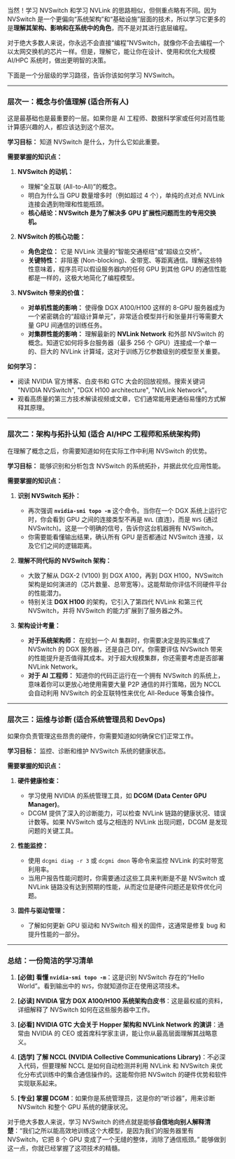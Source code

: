 当然！学习 NVSwitch 和学习 NVLink 的思路相似，但侧重点略有不同。因为 NVSwitch 是一个更偏向“系统架构”和“基础设施”层面的技术，所以学习它更多的是**理解其架构、影响和在系统中的角色**，而不是对其进行底层编程。

对于绝大多数人来说，你永远不会直接“编程”NVSwitch，就像你不会去编程一个以太网交换机的芯片一样。但是，理解它，能让你在设计、使用和优化大规模 AI/HPC 系统时，做出更明智的决策。

下面是一个分层级的学习路径，告诉你该如何学习 NVSwitch。

---

### 层次一：概念与价值理解 (适合所有人)

这是最基础也是最重要的一层。如果你是 AI 工程师、数据科学家或任何对高性能计算感兴趣的人，都应该达到这个层次。

**学习目标：** 知道 NVSwitch 是什么，为什么它如此重要。

**需要掌握的知识点：**

1.  **NVSwitch 的动机：**
    *   理解“全互联 (All-to-All)”的概念。
    *   明白为什么当 GPU 数量增多时（例如超过 4 个），单纯的点对点 NVLink 连接会遇到物理和性能瓶颈。
    *   **核心结论：NVSwitch 是为了解决多 GPU 扩展性问题而生的专用交换机。**

2.  **NVSwitch 的核心功能：**
    *   **角色定位：** 它是 NVLink 流量的“智能交通枢纽”或“超级立交桥”。
    *   **关键特性：** 非阻塞 (Non-blocking)、全带宽、等距离通信。理解这些特性意味着，程序员可以假设服务器内的任何 GPU 到其他 GPU 的通信性能都是一样的，这极大地简化了编程模型。

3.  **NVSwitch 带来的价值：**
    *   **对单机性能的影响：** 使得像 DGX A100/H100 这样的 8-GPU 服务器成为一个紧密耦合的“超级计算单元”，非常适合模型并行和张量并行等需要大量 GPU 间通信的训练任务。
    *   **对集群性能的影响：** 理解最新的 **NVLink Network** 和外部 NVSwitch 的概念。知道它如何将多台服务器（最多 256 个 GPU）连接成一个单一的、巨大的 NVLink 计算域，这对于训练万亿参数级别的模型至关重要。

**如何学习：**
*   阅读 NVIDIA 官方博客、白皮书和 GTC 大会的回放视频。搜索关键词 "NVIDIA NVSwitch", "DGX H100 architecture", "NVLink Network"。
*   观看高质量的第三方技术解读视频或文章，它们通常能用更通俗易懂的方式解释其原理。

---

### 层次二：架构与拓扑认知 (适合 AI/HPC 工程师和系统架构师)

在理解了概念之后，你需要知道如何在实际工作中利用 NVSwitch 的优势。

**学习目标：** 能够识别和分析包含 NVSwitch 的系统拓扑，并据此优化应用性能。

**需要掌握的知识点：**

1.  **识别 NVSwitch 拓扑：**
    *   再次强调 **`nvidia-smi topo -m`** 这个命令。当你在一个 DGX 系统上运行它时，你会看到 GPU 之间的连接类型不再是 `NVL` (直连)，而是 `NVS` (通过 NVSwitch)。这是一个明确的信号，告诉你这台机器拥有 NVSwitch。
    *   你需要能看懂输出结果，确认所有 GPU 是否都通过 NVSwitch 连接，以及它们之间的逻辑距离。

2.  **理解不同代际的 NVSwitch 架构：**
    *   大致了解从 DGX-2 (V100) 到 DGX A100，再到 DGX H100，NVSwitch 架构是如何演进的（芯片数量、总带宽等）。这能帮助你评估不同硬件平台的性能潜力。
    *   特别关注 **DGX H100** 的架构，它引入了第四代 NVLink 和第三代 NVSwitch，并将 NVSwitch 的能力扩展到了服务器之外。

3.  **架构设计考量：**
    *   **对于系统架构师：** 在规划一个 AI 集群时，你需要决定是购买集成了 NVSwitch 的 DGX 服务器，还是自己 DIY。你需要评估 NVSwitch 带来的性能提升是否值得其成本。对于超大规模集群，你还需要考虑是否部署 NVLink Network。
    *   **对于 AI 工程师：** 知道你的代码正运行在一个拥有 NVSwitch 的系统上，意味着你可以更放心地使用需要大量 P2P 通信的并行策略，因为 NCCL 会自动利用 NVSwitch 的全互联特性来优化 All-Reduce 等集合操作。

---

### 层次三：运维与诊断 (适合系统管理员和 DevOps)

如果你负责管理这些昂贵的硬件，你需要知道如何确保它们正常工作。

**学习目标：** 监控、诊断和维护 NVSwitch 系统的健康状态。

**需要掌握的知识点：**

1.  **硬件健康检查：**
    *   学习使用 NVIDIA 的系统管理工具，如 **DCGM (Data Center GPU Manager)**。
    *   DCGM 提供了深入的诊断能力，可以检查 NVLink 链路的健康状况、错误计数等。如果 NVSwitch 或与之相连的 NVLink 出现问题，DCGM 是发现问题的关键工具。

2.  **性能监控：**
    *   使用 `dcgmi diag -r 3` 或 `dcgmi dmon` 等命令来监控 NVLink 的实时带宽利用率。
    *   当用户报告性能问题时，你需要通过这些工具来判断是不是 NVSwitch 或 NVLink 链路没有达到预期的性能，从而定位是硬件问题还是软件优化问题。

3.  **固件与驱动管理：**
    *   了解如何更新 GPU 驱动和 NVSwitch 相关的固件，这通常是修复 bug 和提升性能的一部分。

---

### 总结：一份简洁的学习清单

1.  **[必做] 看懂 `nvidia-smi topo -m`**：这是识别 NVSwitch 存在的“Hello World”。看到输出中的 `NVS`，你就知道你正在使用这项技术。

2.  **[必读] NVIDIA 官方 DGX A100/H100 系统架构白皮书**：这是最权威的资料，详细解释了 NVSwitch 如何在这些服务器中工作。

3.  **[必看] NVIDIA GTC 大会关于 Hopper 架构和 NVLink Network 的演讲**：通常由 NVIDIA 的 CEO 或首席科学家主讲，能让你从最高层面理解其战略意义。

4.  **[选学] 了解 NCCL (NVIDIA Collective Communications Library)**：不必深入代码，但要理解 NCCL 是如何自动检测并利用 NVLink 和 NVSwitch 来优化分布式训练中的集合通信操作的。这能帮你把 NVSwitch 的硬件优势和软件实现联系起来。

5.  **[专业] 掌握 DCGM**：如果你是系统管理员，这是你的“听诊器”，用来诊断 NVSwitch 和整个 GPU 系统的健康状况。

对于绝大多数人来说，学习 NVSwitch 的终点就是能够**自信地向别人解释清楚**：“我们之所以能高效地训练这个大模型，是因为我们的服务器里有 NVSwitch，它把 8 个 GPU 变成了一个无缝的整体，消除了通信瓶颈。” 能够做到这一点，你就已经掌握了这项技术的精髓。